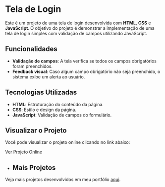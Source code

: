 # Tela de Login

Este é um projeto de uma tela de login desenvolvida com **HTML**, **CSS** e **JavaScript**. O objetivo do projeto é demonstrar a implementação de uma tela de login simples com validação de campos utilizando JavaScript.

## Funcionalidades

- **Validação de campos**: A tela verifica se todos os campos obrigatórios foram preenchidos.
- **Feedback visual**: Caso algum campo obrigatório não seja preenchido, o sistema exibe um alerta ao usuário.

## Tecnologias Utilizadas

- **HTML**: Estruturação do conteúdo da página.
- **CSS**: Estilo e design da página.
- **JavaScript**: Validação de campos do formulário.


## Visualizar o Projeto

Você pode visualizar o projeto online clicando no link abaixo:

[Ver Projeto Online](https://alexandredsantos01.github.io/Tela-de-Login/)

- ## Mais Projetos

Veja mais projetos desenvolvidos em meu portfólio [aqui](https://alexandredsantos01.github.io/MeuPortfolio/#sobre).
